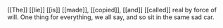 [[The]] [[lie]] [[is]] [[made]], [[copied]], [[and]] [[called]] real by force of will. One thing for everything, we all say, and so sit in the same sad car.

